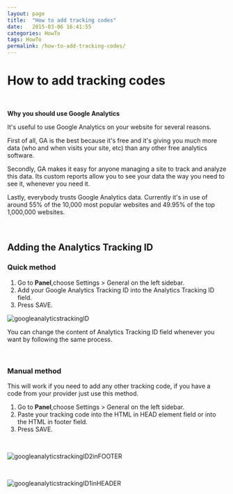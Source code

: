 ```yaml
---
layout: page
title:  "How to add tracking codes"
date:   2015-03-06 16:41:55
categories: HowTo
tags: HowTo
permalink: /how-to-add-tracking-codes/
---
```

# How to add tracking codes
<br>

**Why you should use Google Analytics** 

It's useful to use Google Analytics on your website for several reasons. 

First of all, GA is the best because it's free and it's giving you much more data (who and when visits your site, etc) than any other free analytics software. 

Secondly, GA makes it easy for anyone managing a site to track and analyze this data. Its custom reports allow you to see your data the way you need to see it, whenever you need it. 

Lastly, everybody trusts Google Analytics data. Currently it's in use of around 55% of the 10,000 most popular websites and 49.95% of the top 1,000,000 websites.

<br>

## Adding the Analytics Tracking ID

### Quick method

1. Go to **Panel**,choose Settings > General on the left sidebar. 
2. Add your Google Analytics Tracking ID into the Analytics Tracking ID field. 
3. Press SAVE. 

![googleanalyticstrackingID](http://open-classifieds.com/wp-content/uploads/2015/03/googleanalyticstrackingID.png)

You can change the content of Analytics Tracking ID field whenever you want by following the same process. 

<br>

### Manual method

This will work if you need to add any other tracking code, if you have a code from your provider just use this method. 

1. Go to **Panel**,choose Settings > General on the left sidebar. 
2. Paste your tracking code into the HTML in HEAD element field or into the HTML in footer field. 
3. Press SAVE. 

<br>

![googleanalyticstrackingID2inFOOTER](http://open-classifieds.com/wp-content/uploads/2015/03/googleanalyticstrackingID2inFOOTER.png) 

<br>

![googleanalyticstrackingID1inHEADER](http://open-classifieds.com/wp-content/uploads/2015/03/googleanalyticstrackingID1inHEADER.png)

<br>


<!--title: How to add tracking codes
link: http://open-classifieds.com/2015/03/06/how-to-add-tracking-codes/
author: admin
description: 
post_id: 23856
created: 2015/03/06 17:41:55
created_gmt: 2015/03/06 16:41:55
comment_status: open
post_name: how-to-add-tracking-codes
status: publish
post_type: post-->
